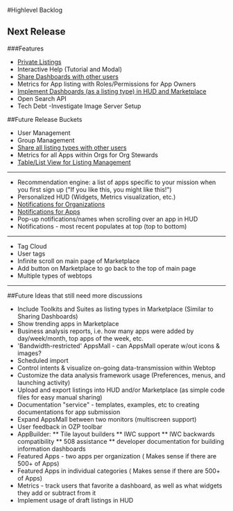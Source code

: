 #Highlevel Backlog
## Next Release
###Features
* [Private Listings](https://github.com/ozone-development/ozp-documentation/wiki/Private-Listings)
* Interactive Help (Tutorial and Modal)
* [Share Dashboards with other users](https://github.com/ozone-development/ozp-documentation/wiki/Sharing-Listings)
* Metrics for App listing with Roles/Permissions for App Owners
* [Implement Dashboards (as a listing type) in HUD and Marketplace](https://github.com/ozone-development/ozp-documentation/wiki/Adding-Dashboards-Listing-Type)
* Open Search API
* Tech Debt -Investigate Image Server Setup

##Future Release Buckets
* User Management
* Group Management
* [Share all listing types with other users](https://github.com/ozone-development/ozp-documentation/wiki/Sharing-Listings)
* Metrics for all Apps within Orgs for Org Stewards
* [Table/List View for Listing Management](https://github.com/ozone-development/ozp-documentation/wiki/Table-View-for-Listing-Management)

***

* Recommendation engine: a list of apps specific to your mission when you first sign up ("If you like this, you might like this!")
* Personalized HUD (Widgets, Metrics visualization, etc.)
* [Notifications for Organizations](https://github.com/ozone-development/ozp-documentation/wiki/Notifications)
* [Notifications for Apps](https://github.com/ozone-development/ozp-documentation/wiki/Notifications)
* Pop-up notifications/names when scrolling over an app in HUD
* Notifications - most recent populates at top (top to bottom)

***

* Tag Cloud
* User tags
* Infinite scroll on main page of Marketplace
* Add button on Marketplace to go back to the top of main page
* Multiple types of webtops

***

##Future Ideas that still need more discussions
* Include Toolkits and Suites as listing types in Marketplace (Similar to Sharing Dashboards)
* Show trending apps in Marketplace
* Business analysis reports, i.e. how many apps were added by day/week/month, top apps of the week, etc.
* 'Bandwidth-restricted' AppsMall - can AppsMall operate w/out icons & images?
* Scheduled import
* Control intents & visualize on-going data-transmission within Webtop
* Customize the data analysis framework usage (Preferences, menus, and launching activity)
* Upload and export listings into HUD and/or Marketplace (as simple code files for easy manual sharing)
* Documentation "service" - templates, examples, etc to creating documentations for app submission
* Expand AppsMall between two monitors (multiscreen support)
* User feedback in OZP toolbar
* AppBuilder:
** Tile layout builders
** IWC support
** IWC backwards compatibility
** 508 assistance
** developer documentation for building information dashboards
* Featured Apps - two apps per organization ( Makes sense if there are 500+ of Apps)
* Featured Apps in individual categories ( Makes sense if there are 500+ of Apps)
* Metrics - track users that favorite a dashboard, as well as what widgets they add or subtract from it
* Implement usage of draft listings in HUD